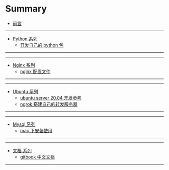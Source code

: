 # Summary

- [前言](README.md)

---

<!-- python编程开发 -->

- [Python 系列](python/README.md)
  - [开发自己的 python 包](./python/package.md)

---

---

<!-- nginx 系列 -->

- [Nginx 系列](nginx/README.md)
  - [nginx 配置文件](./nginx/nginx-setting.md)

---

---

<!-- Ubuntu 系列 -->

- [Ubuntu 系列](ubuntu/README.md)
  - [ubuntu server 20.04 开发参考](ubuntu/ubuntu-server.md)
  - [ngrok 搭建自己的转发服务器 ](ubuntu/ngrok-server.md)

---

---

<!-- Mysql -->

- [Mysql 系列](mysql/README.md)
  - [mac 下安装使用](mysql/mac下安装使用mysql.md)

---

---

<!-- 文档 -->

- [文档 系列](books/README.md)
  - [gitbook 中文文档](https://chrisniael.gitbooks.io/gitbook-documentation/content/index.html)

---
